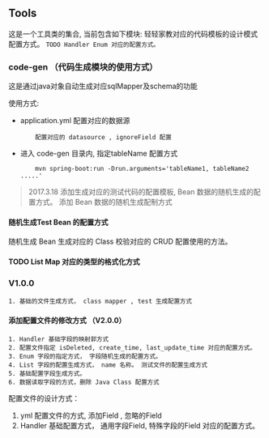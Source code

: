 
## Tools
这是一个工具类的集合, 当前包含如下模块:
    轻轻家教对应的代码模板的设计模式配置方式。
    ```
    TODO Handler Enum 对应的配置方式。
    ```

### code-gen （代码生成模块的使用方式）
这是通过java对象自动生成对应sqlMapper及schema的功能

使用方式:

* application.yml 配置对应的数据源
    ```
        配置对应的 datasource , ignoreField 配置
    ```

* 进入 code-gen 目录内, 指定tableName 配置方式 
    ```
        mvn spring-boot:run -Drun.arguments='tableName1, tableName2 .....'  
    ```


> 2017.3.18 添加生成对应的测试代码的配置模板, Bean 数据的随机生成的配置方式。
> 添加 Bean 数据的随机生成配制方式

#### 随机生成Test Bean 的配置方式
随机生成 Bean 生成对应的 Class 校验对应的 CRUD 配置使用的方法。

#### TODO List Map 对应的类型的格式化方式

### V1.0.0
    1. 基础的文件生成方式， class mapper , test 生成配置方式

#### 添加配置文件的修改方式 （V2.0.0）
```$xslt
1. Handler 基础字段的映射郭方式
2. 配置文件指定 isDeleted, create_time, last_update_time 对应的配置方式。
3. Enum 字段的指定方式， 字段随机生成的配置方式。
4. List 字段的配置生成方式， name 名称。 测试文件的配置生成方式
5. 基础配置字段生成方式。
6. 数据读取字段的方式，删除 Java Class 配置方式
```

配置文件的设计方式：
1. yml 配置文件的方式, 添加Field , 忽略的Field
1. Handler 基础配置方式， 通用字段Field, 特殊字段的Field 对应的配置方式。



















